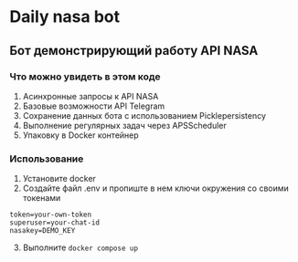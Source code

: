 # Daily nasa bot
## Бот демонстрирующий работу API NASA
### Что можно увидеть в этом коде
1. Асинхронные запросы к API NASA
2. Базовые возможности API Telegram
3. Сохранение данных бота с использованием Picklepersistency
4. Выполнение регулярных задач через APSScheduler
5. Упаковку в Docker контейнер
### Использование
1. Установите docker
2. Создайте файл .env и пропиште в нем ключи окружения со своими токенами
```
token=your-own-token
superuser=your-chat-id
nasakey=DEMO_KEY
```
3. Выполните ```docker compose up```
